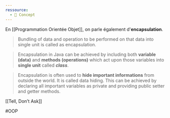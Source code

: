 ```yaml
---
ressource:
  - 🧠 Concept
---
```


En [[Programmation Orientée Objet]], on parle également d'**encapsulation**.

> Bundling of data and operation to be performed on that data into single unit is called as encapsulation.

> Encapsulation in Java can be achieved by including both **variable (data)** and **methods (operations)** which act upon those variables into **single unit** called ***class***.

> Encapsulation is often used to **hide important informations** from outside the world. It is called data hiding. This can be achieved by declaring all important variables as private and providing public setter and getter methods.

[[Tell, Don’t Ask]]

#OOP
